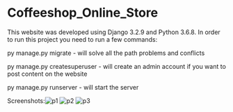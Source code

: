 # Coffeeshop_Online_Store
 This website was developed using Django 3.2.9 and Python 3.6.8.
 In order to run this project you need to run a few commands:

py manage.py migrate - will solve all the path problems and conflicts

py manage.py createsuperuser - will create an admin account if you want to post content on the website

py manage.py runserver - will start the server
 
Screenshots:![p1](https://user-images.githubusercontent.com/97887231/166441673-0c2bd45e-be81-449e-89bf-f67a500df8cd.png)
![p2](https://user-images.githubusercontent.com/97887231/166441676-4f3d7ae9-c2ed-4a64-9f3b-66a88d4f072e.png)
![p3](https://user-images.githubusercontent.com/97887231/166443307-a6e5488d-7bde-431e-8a61-0ce0f73f8b98.JPG)

